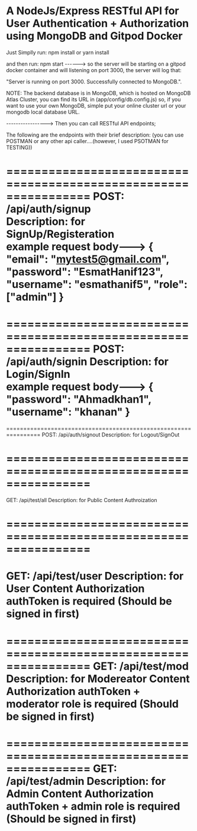 # A NodeJs/Express RESTful API for User Authentication + Authorization using MongoDB and Gitpod Docker
Just Simplly run:
npm install
or 
yarn install

and  then run:
npm start
------> so the server will be starting on a gitpod docker container and will listening on port 3000, the server will log that:

"Server is running on port 3000.
Successfully connected to MongoDB.".

NOTE: The backend database is in MongoDB, which is hosted on MongoDB Atlas Cluster, you can find its URL in (app/config/db.config.js)
so, if you want to use your own MongoDB, simple put your online cluster url or your mongodb local database URL.


----------------->
Then you can call RESTful API endpoints; 


The following are the endpoints with their brief description: (you can use POSTMAN or any other api caller....(however, I used PSOTMAN for TESTING))

================================================================
POST:   /api/auth/signup     
Description:   for SignUp/Registeration         
example request body---> {
	"email": "mytest5@gmail.com",
	"password": "EsmatHanif123",
	"username": "esmathanif5",
	"role": ["admin"]
}
================================================================
================================================================
POST:   /api/auth/signin
Description:   for Login/SignIn      
example request body---> {
	"password": "Ahmadkhan1",
	"username": "khanan"
}
================================================================
================================================================
POST:   /api/auth/signout
Description:   for Logout/SignOut

================================================================
================================================================
GET:   /api/test/all
Description:   for Public Content Authroization  

================================================================
================================================================
GET:   /api/test/user
Description:   for User Content Authorization
authToken is required (Should be signed in first)
================================================================
================================================================
GET:   /api/test/mod
Description:   for Modereator Content Authorization
authToken + moderator role is required (Should be signed in first)
================================================================
================================================================
GET:   /api/test/admin
Description:   for Admin Content Authorization
authToken + admin role is required (Should be signed in first)
================================================================

